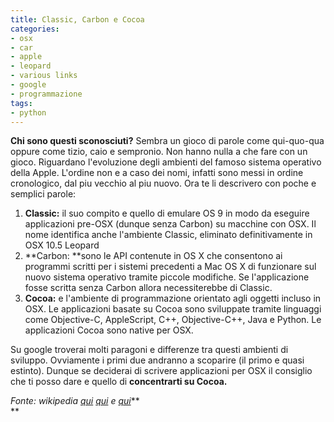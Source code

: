 ```yaml
---
title: Classic, Carbon e Cocoa
categories:
- osx
- car
- apple
- leopard
- various links
- google
- programmazione
tags:
- python
---
```

**Chi sono questi sconosciuti?** Sembra un gioco di parole come qui-quo-qua oppure come tizio, caio e sempronio. Non hanno nulla a che fare con un gioco. Riguardano l'evoluzione degli ambienti del famoso sistema operativo della Apple. L'ordine non e a caso dei nomi, infatti sono messi in ordine cronologico, dal piu vecchio al piu nuovo. Ora te li descrivero con poche e semplici parole:

  1. **Classic:** il suo compito e quello di emulare OS 9 in modo da eseguire applicazioni pre-OSX (dunque senza Carbon) su macchine con OSX. Il nome identifica anche l'ambiente Classic, eliminato definitivamente in OSX 10.5 Leopard
  2. **Carbon: **sono le API contenute in OS X che consentono ai programmi scritti per i sistemi precedenti a Mac OS X di funzionare sul nuovo sistema operativo tramite piccole modifiche. Se l'applicazione fosse scritta senza Carbon allora necessiterebbe di Classic.
  3. **Cocoa:** e l'ambiente di programmazione orientato agli oggetti incluso in OSX. Le applicazioni basate su Cocoa sono sviluppate tramite linguaggi come Objective-C, AppleScript, C++, Objective-C++, Java e Python. Le applicazioni Cocoa sono native per OSX.
  

  
Su google troverai molti paragoni e differenze tra questi ambienti di
sviluppo. Ovviamente i primi due andranno a scoparire (il primo e quasi
estinto). Dunque se deciderai di scrivere applicazioni per OSX il consiglio
che ti posso dare e quello di **concentrarti su Cocoa.**

_Fonte: wikipedia [qui](http://it.wikipedia.org/wiki/Cocoa)
[qui](http://it.wikipedia.org/wiki/Classic_\(Mac_OS_X\)) e
[qui](http://it.wikipedia.org/wiki/Carbon_\(API\))_**  
**


